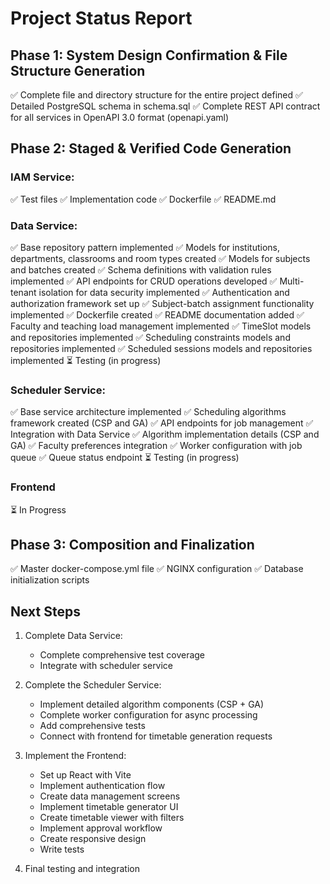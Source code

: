 # Project Status Report

## Phase 1: System Design Confirmation & File Structure Generation

✅ Complete file and directory structure for the entire project defined
✅ Detailed PostgreSQL schema in schema.sql
✅ Complete REST API contract for all services in OpenAPI 3.0 format (openapi.yaml)

## Phase 2: Staged & Verified Code Generation

### IAM Service:
✅ Test files
✅ Implementation code
✅ Dockerfile
✅ README.md

### Data Service:
✅ Base repository pattern implemented
✅ Models for institutions, departments, classrooms and room types created
✅ Models for subjects and batches created
✅ Schema definitions with validation rules implemented
✅ API endpoints for CRUD operations developed
✅ Multi-tenant isolation for data security implemented
✅ Authentication and authorization framework set up
✅ Subject-batch assignment functionality implemented
✅ Dockerfile created
✅ README documentation added
✅ Faculty and teaching load management implemented
✅ TimeSlot models and repositories implemented
✅ Scheduling constraints models and repositories implemented
✅ Scheduled sessions models and repositories implemented
⏳ Testing (in progress)

### Scheduler Service:
✅ Base service architecture implemented
✅ Scheduling algorithms framework created (CSP and GA)
✅ API endpoints for job management
✅ Integration with Data Service
✅ Algorithm implementation details (CSP and GA)
✅ Faculty preferences integration
✅ Worker configuration with job queue
✅ Queue status endpoint
⏳ Testing (in progress)

### Frontend

⏳ In Progress

## Phase 3: Composition and Finalization

✅ Master docker-compose.yml file
✅ NGINX configuration
✅ Database initialization scripts

## Next Steps

1. Complete Data Service:
   - Complete comprehensive test coverage
   - Integrate with scheduler service

2. Complete the Scheduler Service:
   - Implement detailed algorithm components (CSP + GA)
   - Complete worker configuration for async processing
   - Add comprehensive tests
   - Connect with frontend for timetable generation requests

3. Implement the Frontend:
   - Set up React with Vite
   - Implement authentication flow
   - Create data management screens
   - Implement timetable generator UI
   - Create timetable viewer with filters
   - Implement approval workflow
   - Create responsive design
   - Write tests

4. Final testing and integration
